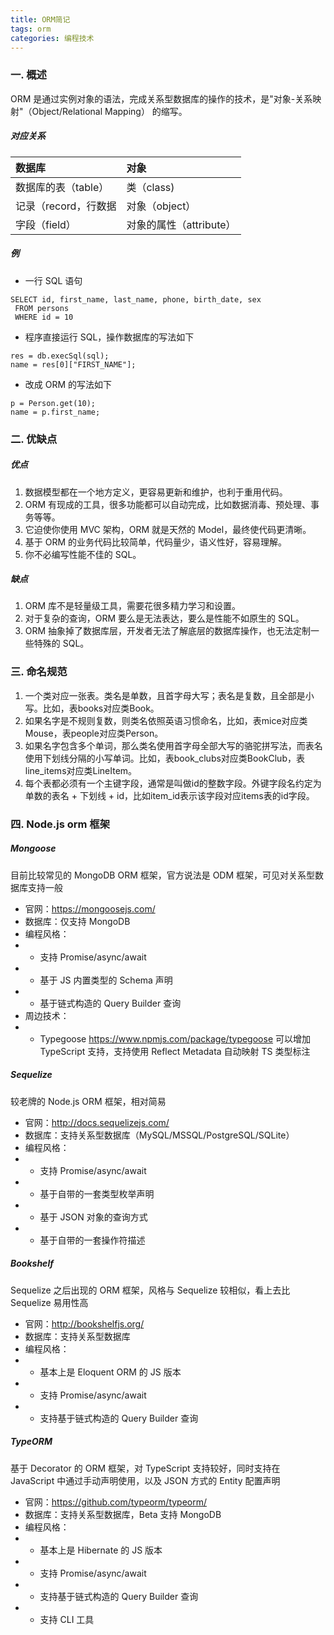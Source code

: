 ```yaml
---
title: ORM简记
tags: orm
categories: 编程技术
---
```


### 一. 概述

ORM 是通过实例对象的语法，完成关系型数据库的操作的技术，是"对象-关系映射"（Object/Relational Mapping） 的缩写。

<!--more-->
##### 对应关系
| 数据库 | 对象 |
|:---|:---|
| 数据库的表（table）| 类（class) |
| 记录（record，行数据 | 对象（object） |
| 字段（field） | 对象的属性（attribute） |


##### 例

* 一行 SQL 语句

```
SELECT id, first_name, last_name, phone, birth_date, sex
 FROM persons 
 WHERE id = 10
```

* 程序直接运行 SQL，操作数据库的写法如下

```
res = db.execSql(sql);
name = res[0]["FIRST_NAME"];
```

* 改成 ORM 的写法如下

```
p = Person.get(10);
name = p.first_name;
```

### 二. 优缺点

##### 优点

1. 数据模型都在一个地方定义，更容易更新和维护，也利于重用代码。
2. ORM 有现成的工具，很多功能都可以自动完成，比如数据消毒、预处理、事务等等。
3. 它迫使你使用 MVC 架构，ORM 就是天然的 Model，最终使代码更清晰。
4. 基于 ORM 的业务代码比较简单，代码量少，语义性好，容易理解。
5. 你不必编写性能不佳的 SQL。

##### 缺点

1. ORM 库不是轻量级工具，需要花很多精力学习和设置。
2. 对于复杂的查询，ORM 要么是无法表达，要么是性能不如原生的 SQL。
3. ORM 抽象掉了数据库层，开发者无法了解底层的数据库操作，也无法定制一些特殊的 SQL。

### 三. 命名规范

1. 一个类对应一张表。类名是单数，且首字母大写；表名是复数，且全部是小写。比如，表books对应类Book。
2. 如果名字是不规则复数，则类名依照英语习惯命名，比如，表mice对应类Mouse，表people对应类Person。
3. 如果名字包含多个单词，那么类名使用首字母全部大写的骆驼拼写法，而表名使用下划线分隔的小写单词。比如，表book_clubs对应类BookClub，表line_items对应类LineItem。
4. 每个表都必须有一个主键字段，通常是叫做id的整数字段。外键字段名约定为单数的表名 + 下划线 + id，比如item_id表示该字段对应items表的id字段。

### 四. Node.js orm 框架

##### Mongoose

目前比较常见的 MongoDB ORM 框架，官方说法是 ODM 框架，可见对关系型数据库支持一般

* 官网：https://mongoosejs.com/
* 数据库：仅支持 MongoDB
* 编程风格：
* * 支持 Promise/async/await
* * 基于 JS 内置类型的 Schema 声明
* * 基于链式构造的 Query Builder 查询
* 周边技术：
* * Typegoose
https://www.npmjs.com/package/typegoose
可以增加 TypeScript 支持，支持使用 Reflect Metadata 自动映射 TS 类型标注

##### Sequelize

较老牌的 Node.js ORM 框架，相对简易

* 官网：http://docs.sequelizejs.com/
* 数据库：支持关系型数据库（MySQL/MSSQL/PostgreSQL/SQLite）
* 编程风格：
* * 支持 Promise/async/await
* * 基于自带的一套类型枚举声明
* * 基于 JSON 对象的查询方式
* * 基于自带的一套操作符描述

##### Bookshelf

Sequelize 之后出现的 ORM 框架，风格与 Sequelize 较相似，看上去比 Sequelize 易用性高

* 官网：http://bookshelfjs.org/
* 数据库：支持关系型数据库
* 编程风格：
* * 基本上是 Eloquent ORM 的 JS 版本
* * 支持 Promise/async/await
* * 支持基于链式构造的 Query Builder 查询

##### TypeORM

基于 Decorator 的 ORM 框架，对 TypeScript 支持较好，同时支持在 JavaScript 中通过手动声明使用，以及 JSON 方式的 Entity 配置声明

* 官网：https://github.com/typeorm/typeorm/
* 数据库：支持关系型数据库，Beta 支持 MongoDB
* 编程风格：
* * 基本上是 Hibernate 的 JS 版本
* * 支持 Promise/async/await
* * 支持基于链式构造的 Query Builder 查询
* * 支持 CLI 工具